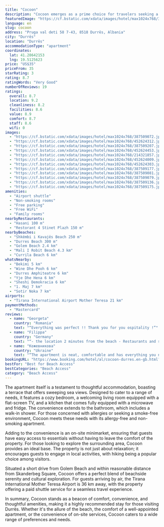 ```yaml
---
title: "Cocoon"
description: "Cocoon emerges as a prime choice for travelers seeking a blend of comfort and convenience in Durrës."
featuredImage: "https://cf.bstatic.com/xdata/images/hotel/max1024x768/387509072.jpg?k=1fa41771f5034eb247ffa0a60f53bda28bfc5f36a64dfe411f8171fc99000cda&o=&hp=1"
language: en
slug: cocoon
address: "Pruga val deti 58 7-43, 8518 Durrës, Albania"
city: "Durrës"
location: "Durrës"
accommodationType: "apartment"
coordinates:
  lat: 41.28642153
  lng: 19.5125623
price: "US$35"
priceFrom: 35
starRating: 3
rating: 8.7
ratingWords: "Very Good"
numberOfReviews: 19
ratings:
  overall: 8.7
  location: 9.2
  cleanliness: 8.2
  facilities: 8.6
  value: 8.9
  comfort: 8.7
  staff: 8.6
  wifi: 0
images:
  - "https://cf.bstatic.com/xdata/images/hotel/max1024x768/387509072.jpg?k=1fa41771f5034eb247ffa0a60f53bda28bfc5f36a64dfe411f8171fc99000cda&o=&hp=1"
  - "https://cf.bstatic.com/xdata/images/hotel/max1024x768/452624312.jpg?k=3d24cc2c107505215f787338c6fed38094c37c1920c8e6213ec4d930af454506&o=&hp=1"
  - "https://cf.bstatic.com/xdata/images/hotel/max1024x768/387509207.jpg?k=77f6db946a412d9eb3bb3ce77329639d27afee257378451d8a4c2c047c71882e&o=&hp=1"
  - "https://cf.bstatic.com/xdata/images/hotel/max1024x768/452624453.jpg?k=f61c445c0bbe610078c9a1e4149c21d4d24ec89e37121b20467fd9b9651efeee&o=&hp=1"
  - "https://cf.bstatic.com/xdata/images/hotel/max1024x768/214321857.jpg?k=397f64ffa03e5cdadd2aeb482d7d3f2608a7db00db1eeeba61672426f451ef2c&o=&hp=1"
  - "https://cf.bstatic.com/xdata/images/hotel/max1024x768/452624009.jpg?k=99508398432c4aeea339bbb30d65fd3b67d225143d7031c6cecae45354e683b7&o=&hp=1"
  - "https://cf.bstatic.com/xdata/images/hotel/max1024x768/452624303.jpg?k=104bf760af688de651ad6624418ee3841dc35ee8b1c8ecbb96e4ad72f4d986ca&o=&hp=1"
  - "https://cf.bstatic.com/xdata/images/hotel/max1024x768/387509177.jpg?k=33051eca0cba5443c15b49d05380a1eb4b75ead983d8cdc56ff4839b60517f98&o=&hp=1"
  - "https://cf.bstatic.com/xdata/images/hotel/max1024x768/387509081.jpg?k=aad992c45230759058bfd97ae712b2dc7daa06a83d5db9110a8e1c25f2604f09&o=&hp=1"
  - "https://cf.bstatic.com/xdata/images/hotel/max1024x768/387509079.jpg?k=916708c3867471163e7a1975470ae2b6c6303fbc101eafafbc1de41b4d9d74e3&o=&hp=1"
  - "https://cf.bstatic.com/xdata/images/hotel/max1024x768/387509136.jpg?k=9114bddc0e2c583fbc5eddbb56e7ee4f2c8eed0c25895294f8fd4e84952aca58&o=&hp=1"
  - "https://cf.bstatic.com/xdata/images/hotel/max1024x768/387509175.jpg?k=c0a743f233d224c28b9bb6e74759d1939263ab7ebbfc3152311bc7791874b77c&o=&hp=1"
amenities:
  - "Airport shuttle"
  - "Non-smoking rooms"
  - "Free parking"
  - "Free WiFi"
  - "Family rooms"
nearbyRestaurants:
  - "Hasani 100 m"
  - "Restorant 4 Stinet Plazh 150 m"
nearbyBeaches:
  - "Shkëmbi i Kavajës Beach 250 m"
  - "Durres Beach 300 m"
  - "Golem Beach 2.4 km"
  - "Mali I Robit Beach 4.3 km"
  - "Currila Beach 6 km"
whatsNearby:
  - "Bekimi 5 km"
  - "Wine Dhe Pooh 6 km"
  - "Durres Amphiteatre 6 km"
  - "Yje Dhe Hena 6 km"
  - "Sheshi Demokracia 6 km"
  - "1. Maj 7 km"
  - "Sotir Noka 7 km"
airports:
  - "Tirana International Airport Mother Teresa 21 km"
paymentMethods:
  - "Mastercard"
reviews:
  - name: "Georgeta"
    country: "Romania"
    text: "“Everything was perfect !! Thank you for you ospitality !”"
  - name: "Filippa"
    country: "Germany"
    text: "“- the location 2 minutes from the beach - Restaurants and supermarket nearby - good connection by car to the city Durrës - nice apartment with a beautiful sea view - very friendly and helpful hosts - great furnishings, everything there that...”"
  - name: "Кожевникова"
    country: "Ukraine"
    text: "“The apartment is neat, comfortable and has everything you need. A big plus is the sea is a 2-minute walk away.”"
bookingURL: "https://www.booking.com/hotel/al/cocoon-durres.en-gb.html?aid=8035640"
bestFor: "Best for Beach Access"
bestCategories: "Beach Access"
category: "Beach Access"
---
```


The apartment itself is a testament to thoughtful accommodation, boasting a terrace that offers sweeping sea views. Designed to cater to a range of needs, it features a cozy bedroom, a welcoming living room equipped with a flat-screen TV, and a kitchen that comes fully equipped with a microwave and fridge. The convenience extends to the bathroom, which includes a walk-in shower. For those concerned with allergies or seeking a smoke-free environment, Cocoon meets these needs with its allergy-free and non-smoking apartment.

Adding to the convenience is an on-site minimarket, ensuring that guests have easy access to essentials without having to leave the comfort of the property. For those looking to explore the surrounding area, Cocoon provides an ideal base. The property is not just about relaxation; it encourages guests to engage in local activities, with hiking being a popular choice among visitors.

Situated a short drive from Golem Beach and within reasonable distance from Skanderbeg Square, Cocoon offers a perfect blend of beachside serenity and cultural exploration. For guests arriving by air, the Tirana International Mother Teresa Airport is 36 km away, with the property offering a paid shuttle service for a seamless travel experience.

In summary, Cocoon stands as a beacon of comfort, convenience, and thoughtful amenities, making it a highly recommended stay for those visiting Durrës. Whether it's the allure of the beach, the comfort of a well-appointed apartment, or the convenience of on-site services, Cocoon caters to a wide range of preferences and needs.